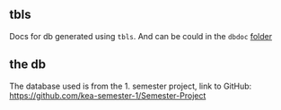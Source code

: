 ## tbls
Docs for db generated using `tbls`. And can be could in the `dbdoc` [folder](https://github.com/Moshizzl3/sysint/blob/main/08a_document_a_database/dbdoc/README.md)

## the db
The database used is from the 1. semester project, link to GitHub: <https://github.com/kea-semester-1/Semester-Project>

